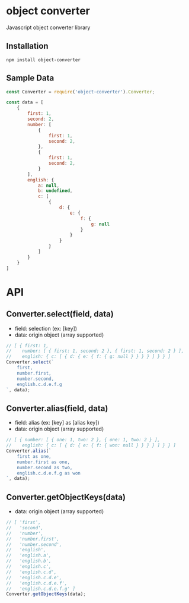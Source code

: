 
# object converter

Javascript object converter library

## Installation

```
npm install object-converter
```

## Sample Data

```javascript
const Converter = require('object-converter').Converter;

const data = [
    {
        first: 1,
        second: 2,
        number: [
            {
                first: 1,
                second: 2,
            },
            {
                first: 1,
                second: 2,
            }
        ],
        english: {
            a: null,
            b: undefined,
            c: [
                {
                    d: {
                        e: {
                            f: {
                                g: null
                            }
                        }
                    }
                }
            ]
        }
    }
]
```

# API

## Converter.select(field, data)

- field: selection (ex: [key])
- data: origin object (array supported)

```javascript
// [ { first: 1,
//    number: [ { first: 1, second: 2 }, { first: 1, second: 2 } ],
//    english: { c: [ { d: { e: { f: { g: null } } } } ] } } ]
Converter.select(`
    first,
    number.first,
    number.second,
    english.c.d.e.f.g
`, data);
```

## Converter.alias(field, data)

- field: alias (ex: [key] as [alias key])
- data: origin object (array supported)

```javascript
// [ { number: [ { one: 1, two: 2 }, { one: 1, two: 2 } ],
//    english: { c: [ { d: { e: { f: { won: null } } } } ] } } ]
Converter.alias(`
    first as one,
    number.first as one,
    number.second as two,
    english.c.d.e.f.g as won
`, data);
```

## Converter.getObjectKeys(data)

- data: origin object (array supported)

```javascript
// [ 'first',
//   'second',
//   'number',
//   'number.first',
//   'number.second',
//   'english',
//   'english.a',
//   'english.b',
//   'english.c',
//   'english.c.d',
//   'english.c.d.e',
//   'english.c.d.e.f',
//   'english.c.d.e.f.g' ]
Converter.getObjectKeys(data);
```
